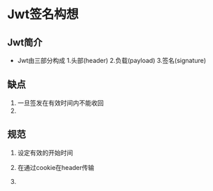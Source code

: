 # Jwt签名构想


## Jwt简介
- Jwt由三部分构成 1.头部(header) 2.负载(payload) 3.签名(signature)

## 缺点
1. 一旦签发在有效时间内不能收回
2. 

## 规范

1. 设定有效的开始时间

2. 在通过cookie在header传输

3. 
































